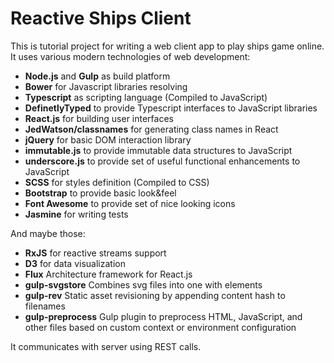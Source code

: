 # Reactive Ships Client

This is tutorial project for writing a web client app to play ships game online.
It uses various modern technologies of web development:
* **Node.js** and **Gulp** as build platform
* **Bower** for Javascript libraries resolving
* **Typescript** as scripting language (Compiled to JavaScript)
* **DefinetlyTyped** to provide Typescript interfaces to JavaScript libraries
* **React.js** for building user interfaces
* **JedWatson/classnames** for generating class names in React
* **jQuery** for basic DOM interaction library
* **immutable.js** to provide immutable data structures to JavaScript
* **underscore.js** to provide set of useful functional enhancements to JavaScript
* **SCSS** for styles definition (Compiled to CSS)
* **Bootstrap** to provide basic look&feel
* **Font Awesome** to provide set of nice looking icons
* **Jasmine** for writing tests

And maybe those:
* **RxJS** for reactive streams support
* **D3** for data visualization
* **Flux** Architecture framework for React.js
* **gulp-svgstore** Combines svg files into one with <symbol> elements
* **gulp-rev** Static asset revisioning by appending content hash to filenames
* **gulp-preprocess** Gulp plugin to preprocess HTML, JavaScript, and other files based on custom context or environment configuration

It communicates with server using REST calls.